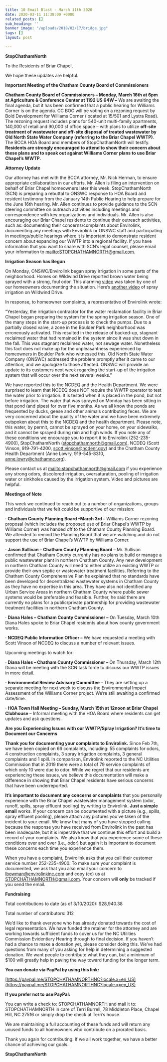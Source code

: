 ```yaml
---
title: 10 Email Blast - March 11th 2020
date: 2020-03-11 11:38:00 +0000
related_posts: []
sub_heading: ''
banner_image: "/uploads/2018/02/17/bridge.jpg"
tags: []
layout: post

---
```

**StopChathamNorth**

To the Residents of Briar Chapel,

We hope these updates are helpful.

**Important Meeting of the Chatham County Board of Commissioners**

**Chatham County Board of Commissioners – Monday, March 16th at 6pm at Agriculture & Conference Center at 1192 US 64W –** We are awaiting the final agenda, but it has been confirmed that a public hearing for Williams Corner is on the agenda. CC BOC will be voting on a rezoning request by Bold Development for Williams Corner (located at 15/501 and Lystra Road). The rezoning request includes plans for 540-unit multi-family apartments, 140,000 sf retail and 90,000 sf office space – with plans to utilize **off-site treatment of wastewater and off-site disposal of treated wastewater by Old North State Water Company (referring to the Briar Chapel WWTP)**. The BCCA HOA Board and members of StopChathamNorth will testify. **Residents are strongly encouraged to attend to show their concern about these plans and to speak out against Williams Corner plans to use Briar Chapel’s WWTP.**

**Attorney Update**

Our attorney has met with the BCCA attorney, Mr. Nick Herman, to ensure appropriate collaboration in our efforts. Mr. Allen is filing an intervention on behalf of Briar Chapel homeowners later this week. StopChathamNorth (SCN) is preparing a rebuttal to ONSWC response to HOA Board and resident testimony from the January 14th Public Hearing to help prepare for the June 16th hearing. Mr. Allen continues to provide guidance to the SCN steering committee on outreach activities including meetings and correspondence with key organizations and individuals. Mr. Allen is also encouraging our Briar Chapel residents to continue their outreach activities, such as: documenting their concerns/complaints about Envirolink, documenting any meetings with Envirolink or ONSWC staff and participating in meetings/public hearings where it is important to demonstrate resident concern about expanding our WWTP into a regional facility. If you have information that you want to share with SCN’s legal counsel, please email your information to [mailto:STOPCHATHAMNORTH@gmail.com](mailto:STOPCHATHAMNORTH@gmail.com).

**Irrigation Season has Begun**

On Monday, ONSWC/Envirolink began spray irrigation in some parts of the neighborhood. Homes on Wildwind Drive reported brown water being sprayed with a strong, foul odor. This alarming [video](https://www.youtube.com/watch?v=wwKx_AFZmH8&app=desktop) was taken by one of our homeowners documenting the situation. Here’s [another video](https://www.youtube.com/watch?v=Zg4iXMT-6L8&feature=youtu.be) of spray irrigation on Wildwind Drive.

In response, to homeowner complaints, a representative of Envirolink wrote:

“Yesterday, the irrigation contractor for the water reclamation facility in Briar Chapel began preparing the system for the spring irrigation season. One of the many steps in the start-up process is to check the pumps. Due to a partially closed valve, a zone in the Boulder Park neighborhood was erroneously activated. This resulted in the release of backed-up, stagnant reclaimed water that had remained in the system since it was shut down in the fall. This was stagnant reclaimed water, not sewage water. Nonetheless this fact does not make up for the unpleasantness experienced by homeowners in Boulder Park who witnessed this. Old North State Water Company (ONSWC) addressed the problem promptly after it came to our attention, and we apologize to those affected. ONSWC will provide an update to its customers next week regarding the start-up of the irrigation system that will occur over the next several weeks.”

We have reported this to the NCDEQ and the Health Department. We were surprised to learn that NCDEQ does NOT require the WWTP operator to test the water prior to irrigation. It is tested when it is placed in the pond, but not before irrigation. The water that was sprayed on Monday has been sitting in that pond (and pipes) for over five months. As we all know the ponds are frequented by ducks, geese and other animals contributing feces. We are very concerned about the quality of the water and we have been extremely outspoken about this to the NCDEQ and the health department. Please note, this water, by permit, cannot be sprayed on your home, on your sidewalks, and it cannot be sprayed during rain and high winds. If you note any of these conditions we encourage you to report it to Envirolink (252-235-4900), StopChathamNorth ([stopchathamnorth@gmail.com](mailto:stopchathamnorth@gmail.com)), NCDEQ (Scott Vinson, 919-791-4200, [scott.vinson@ncdenr.gov](mailto:scott.vinson@ncdenr.gov)) and the Chatham County Health Department (Anne Lowry, 919-545-8310, [anne.lowry@chathamnc.org](mailto:anne.lowry@chathamnc.org)).

Please contact us at [mailto:stopchathamnorth@gmail.com](mailto:stopchathamnorth@gmail.com) if you experience any strong odors, discolored irrigation, oversaturation, pooling of irrigation water or sinkholes caused by the irrigation system. Video and pictures are helpful.

**Meetings of Note**

This week we continued to reach out to a number of organizations, groups and individuals that we felt could be supportive of our mission:

· **Chatham County Planning Board –March 3rd –** Williams Corner rezoning proposal (which includes the proposed use of Briar Chapel’s WWTP by Williams Corner) was handed off to the Chatham County Planning Board. We attended to remind the Planning Board that we are watching and do not support the use of Briar Chapel’s WWTP by Williams Corner.

· **Jason Sullivan –** **Chatham County Planning Board –** Mr. Sullivan confirmed that Chatham County currently has no plans to build or manage a public wastewater plant in northern Chatham County. Any new development in northern Chatham County will need to either utilize an existing WWTP or provide their own septic or wastewater treatment facilities. Referring to the Chatham County Comprehensive Plan he explained that no standards have been developed for decentralized wastewater systems in Chatham County as they have no expertise in this area. They have also not identified any Urban Service Areas in northern Chatham County where public sewer systems would be preferable and feasible. Further, he said there are currently no plans for a public/private partnership for providing wastewater treatment facilities in northern Chatham County.

· **Diana Hales –** **Chatham County Commissioner –** On Tuesday, March 10th Diana Hales spoke to Briar Chapel residents about how county government works.

· **NCDEQ Public Information Officer –** We have requested a meeting with Scott Vinson of NCDEQ to discuss a number of relevant issues.

Upcoming meetings to watch for:

· **Diana Hales – Chatham County Commissioner –** On Thursday, March 12th Diana will be meeting with the SCN task force to discuss our WWTP issues in more detail.

· **Environmental Review Advisory Committee –** They are setting up a separate meeting for next week to discuss the Environmental Impact Assessment of the Williams Corner project. We’re still awaiting a confirmed date/time.

· **HOA Town Hall Meeting – Sunday, March 15th at 12noon at Briar Chapel Clubhouse** – Informal meeting with the HOA Board where residents can get updates and ask questions.

**Are you Experiencing Issues with our WWTP/Spray Irrigation? It’s time to Document our Concerns**

**Thank you for documenting your complaints to Envirolink.** Since Feb 7th, we have been copied on 66 complaints, including: 55 complaints for odors, 4 construction complaints, 3 spray irrigation complaints, 3 general complaints and 1 spill. In comparison, Envirolink reported to the NC Utilities Commission that in 2019 there were a total of 79 service complaints of which only 10 were due to odor. While we regret that our residents are experiencing these issues, we believe this documentation will make a difference in showing that Briar Chapel residents have serious concerns that have been underreported.

**It’s important to document any concerns or complaints** that you personally experience with the Briar Chapel wastewater management system (odor, runoff, spills, spray effluent pooling) by writing to Envirolink. **Just a simple email** works. If your concern can be documented with a picture (e.g., spills, spray effluent pooling), please attach any pictures you’ve taken of the incident to your email. We know that many of you have stopped calling because the response you have received from Envirolink in the past has been inadequate, but it is imperative that we continue this effort and build a record of your complaints. We also know that you experience some of these conditions over and over (i.e., odor) but again it is important to document these concerns each time you experience them.

When you have a complaint, Envirolink asks that you call their customer service number 252-235-4900. To make sure your complaint is documented, we ask that you also email your concern to [lbowman@envirolinkinc.com](mailto:lbowman@envirolinkinc.com) and copy (cc) us at [STOPCHATHAMNORTH@gmail.com](mailto:STOPCHATHAMNORTH@gmail.com). Your concern will **only** be tracked if you send the email.

**Fundraising**

Total contributions to date (as of 3/10/2020): $28,940.38

Total number of contributors: 312

We’d like to thank everyone who has already donated towards the cost of legal representation. We have funded the retainer for the attorney and are working towards sufficient funds to cover us for the NC Utilities Commission Evidentiary Hearing through to final decision. If you haven’t had a chance to make a donation yet, please consider doing this. We’ve had questions from many of you asking for help in determining a suggested donation. We want people to contribute what they can, but a minimum of $100 will greatly help in paving the way toward funding for the longer term.

**You can donate via PayPal by using this link:**

[https://paypal.me/STOPCHATHAMNORTHNC?locale.x=en_US](https://paypal.me/STOPCHATHAMNORTHNC?locale.x=en_US)

**If you prefer not to use PayPal:**

You can write a check to: STOPCHATHAMNORTH and mail it to: STOPCHATHAMNORTH in care of Terri Burrell, 78 Middleton Place, Chapel Hill, NC 27516 or simply drop the check at Terri’s house.

We are maintaining a full accounting of these funds and will return any unused funds to all homeowners who contribute on a prorated basis.

Thank you again for contributing. If we all work together, we have a better chance of achieving our goals.

**StopChathamNorth**